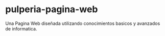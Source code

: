 # pulperia-pagina-web
Una Pagina Web diseñada utilizando conocimientos basicos y avanzados de informatica.
